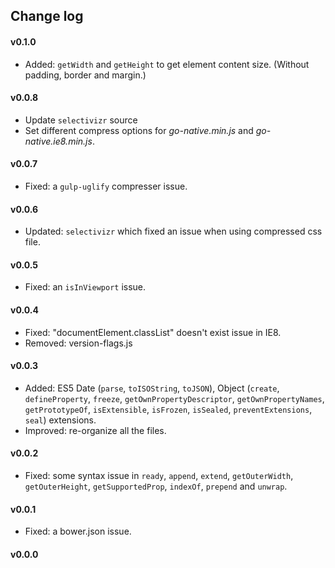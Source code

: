 ## Change log

#### v0.1.0
- Added: `getWidth` and `getHeight` to get element content size. (Without padding, border and margin.)

#### v0.0.8
- Update `selectivizr` source
- Set different compress options for *go-native.min.js* and *go-native.ie8.min.js*.

#### v0.0.7
- Fixed: a `gulp-uglify` compresser issue.

#### v0.0.6
- Updated: `selectivizr` which fixed an issue when using compressed css file.

#### v0.0.5
- Fixed: an `isInViewport` issue.

#### v0.0.4
- Fixed: "documentElement.classList" doesn't exist issue in IE8.
- Removed: version-flags.js

#### v0.0.3
- Added: ES5 Date (`parse`, `toISOString`, `toJSON`), Object (`create`, `defineProperty`, `freeze`, `getOwnPropertyDescriptor`, `getOwnPropertyNames`, `getPrototypeOf`, `isExtensible`, `isFrozen`, `isSealed`, `preventExtensions`, `seal`) extensions.
- Improved: re-organize all the files.

#### v0.0.2
- Fixed: some syntax issue in `ready`, `append`, `extend`, `getOuterWidth`, `getOuterHeight`, `getSupportedProp`, `indexOf`, `prepend` and `unwrap`.

#### v0.0.1
- Fixed: a bower.json issue.

#### v0.0.0